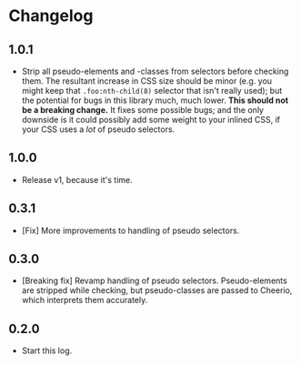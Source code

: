 # Changelog

## 1.0.1

- Strip all pseudo-elements and -classes from selectors before checking them.
  The resultant increase in CSS size should be minor (e.g. you might keep that `.foo:nth-child(8)` selector that isn't really used); but the potential for bugs in this library much, much lower.
  **This should not be a breaking change.**
  It fixes some possible bugs; and the only downside is it could possibly add some weight to your inlined CSS, if your CSS uses a *lot* of pseudo selectors.

## 1.0.0

- Release v1, because it's time.

## 0.3.1

- [Fix] More improvements to handling of pseudo selectors.

## 0.3.0

- [Breaking fix] Revamp handling of pseudo selectors.
  Pseudo-elements are stripped while checking, but pseudo-classes are passed to Cheerio, which interprets them accurately.

## 0.2.0

- Start this log.
